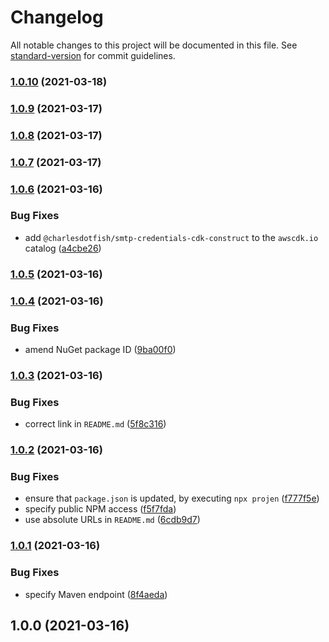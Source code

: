 # Changelog

All notable changes to this project will be documented in this file. See [standard-version](https://github.com/conventional-changelog/standard-version) for commit guidelines.

### [1.0.10](https://github.com/charlesdotfish/smtp-credentials-cdk-construct/compare/v1.0.9...v1.0.10) (2021-03-18)

### [1.0.9](https://github.com/charlesdotfish/smtp-credentials-cdk-construct/compare/v1.0.8...v1.0.9) (2021-03-17)

### [1.0.8](https://github.com/charlesdotfish/smtp-credentials-cdk-construct/compare/v1.0.7...v1.0.8) (2021-03-17)

### [1.0.7](https://github.com/charlesdotfish/smtp-credentials-cdk-construct/compare/v1.0.6...v1.0.7) (2021-03-17)

### [1.0.6](https://github.com/charlesdotfish/smtp-credentials-cdk-construct/compare/v1.0.5...v1.0.6) (2021-03-16)


### Bug Fixes

* add `@charlesdotfish/smtp-credentials-cdk-construct` to the `awscdk.io` catalog ([a4cbe26](https://github.com/charlesdotfish/smtp-credentials-cdk-construct/commit/a4cbe26fbf2074536b0aa4d63e7743a0733a824a))

### [1.0.5](https://github.com/charlesdotfish/smtp-credentials-cdk-construct/compare/v1.0.4...v1.0.5) (2021-03-16)

### [1.0.4](https://github.com/charlesdotfish/smtp-credentials-cdk-construct/compare/v1.0.3...v1.0.4) (2021-03-16)


### Bug Fixes

* amend NuGet package ID ([9ba00f0](https://github.com/charlesdotfish/smtp-credentials-cdk-construct/commit/9ba00f0e4f42cecba32a7ea84409908293ff3d10))

### [1.0.3](https://github.com/charlesdotfish/smtp-credentials-cdk-construct/compare/v1.0.2...v1.0.3) (2021-03-16)


### Bug Fixes

* correct link in `README.md` ([5f8c316](https://github.com/charlesdotfish/smtp-credentials-cdk-construct/commit/5f8c3166d220c8af1f1760004ceeb8a85baeacaf))

### [1.0.2](https://github.com/charlesdotfish/smtp-credentials-cdk-construct/compare/v1.0.1...v1.0.2) (2021-03-16)


### Bug Fixes

* ensure that `package.json` is updated, by executing `npx projen` ([f777f5e](https://github.com/charlesdotfish/smtp-credentials-cdk-construct/commit/f777f5e352c55425d4b0be523ab673382108978c))
* specify public NPM access ([f5f7fda](https://github.com/charlesdotfish/smtp-credentials-cdk-construct/commit/f5f7fda3b5bb28652254e358998ec00631a84482))
* use absolute URLs in `README.md` ([6cdb9d7](https://github.com/charlesdotfish/smtp-credentials-cdk-construct/commit/6cdb9d716ec62f6fe6dc0d0515eb29709f8af030))

### [1.0.1](https://github.com/charlesdotfish/smtp-credentials-cdk-construct/compare/v1.0.0...v1.0.1) (2021-03-16)


### Bug Fixes

* specify Maven endpoint ([8f4aeda](https://github.com/charlesdotfish/smtp-credentials-cdk-construct/commit/8f4aedac378e72317f2b5c4e922c1a2b4619695d))

## 1.0.0 (2021-03-16)
